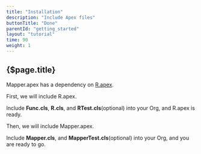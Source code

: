 ```yaml
---
title: "Installation"
description: "Include Apex files"
buttonTitle: "Done"
parentId: "getting_started"
layout: "tutorial"
time: 90
weight: 1
---
```


## {$page.title}

Mapper.apex has a dependency on [R.apex](https://github.com/Click-to-Cloud/R.apex).

First, we will include R.apex.

Include **Func.cls**, **R.cls**, and **RTest.cls**(optional) into your Org, and R.apex is ready.

Then, we will include Mapper.apex.

Include **Mapper.cls**, and **MapperTest.cls**(optional) into your Org, and you are ready to go.
